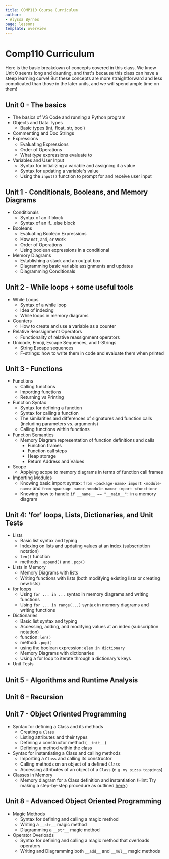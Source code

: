 ```yaml
---
title: COMP110 Course Curriculum
author:
- Alyssa Byrnes
page: lessons
template: overview
---
```


# Comp110 Curriculum

Here is the basic breakdown of concepts covered in this class. We know Unit 0 seems long and daunting, and that's because this class can have a steep learning curve! But these concepts are more straightforward and less complicated than those in the later units, and we will spend ample time on them!

## Unit 0 - The basics
- The basics of VS Code and running a Python program
- Objects and Data Types
   - Basic types (int, float, str, bool)
- Commenting and Doc Strings
- Expressions
   - Evaluating Expressions
   - Order of Operations
   - What *type* expressions evaluate to
- Variables and User Input
   - Syntax for initializing a variable and assigning it a value
   - Syntax for updating a variable's value
   - Using the `input()` function to prompt for and receive user input

## Unit 1 - Conditionals, Booleans, and Memory Diagrams
- Conditionals
   - Syntax of an if block
   - Syntax of an if...else block
- Booleans
    - Evaluating Boolean Expressions
    - How `not`, `and`, `or` work
    - Order of Operations
    - Using boolean expressions in a conditional
- Memory Diagrams
   - Establishing a stack and an output box
   - Diagramming basic variable assignments and updates
   - Diagramming Conditionals

## Unit 2 - While loops + some useful tools

- While Loops
  - Syntax of a while loop
  - Idea of indexing
  - While loops in memory diagrams
- Counters
    - How to create and use a variable as a counter
- Relative Reassignment Operators
   - Functionality of relative reassignment operators
-  Unicode, Emoji, Escape Sequences, and f-Strings
   -  String Escape sequences
   -  F-strings: how to write them in code and evaluate them when printed

## Unit 3 - Functions

- Functions
  -  Calling functions
   -  Importing functions
   -  Returning vs Printing
- Function Syntax
   -  Syntax for defining a function
   -  Syntax for calling a function
   -  The similarities and differences of signatures and function calls (including parameters vs. arguments)
  -  Calling functions within functions
- Function Semantics
   -  Memory Diagram representation of function definitions and calls
      -  Function frames
      -  Function call steps
      - Heap storage
      - Return Address and Values
- Scope
   - Applying scope to memory diagrams in terms of function call frames
- Importing Modules
   - Knowing basic import syntax: `from <package-name> import <module-name>` and `from <package-name>.<module-name> import <function>`
   - Knowing how to handle `if __name__ == "__main__":` in a memory diagram

## Unit 4: 'for' loops, Lists, Dictionaries, and Unit Tests
- Lists
   - Basic list syntax and typing
   - Indexing on lists and updating values at an index (subscription notation)
   - `len()` function
   - methods: `.append()` and `.pop()`
- Lists in Memory
   - Memory Diagrams with lists
   - Writing functions with lists (both modifying existing lists or creating new lists)
- for loops
   - Using `for ... in ...` syntax in memory diagrams and writing functions
   - Using `for ... in range(...)` syntax in memory diagrams and writing functions
- Dictionaries
   - Basic list syntax and typing
   - Accessing, adding, and modifying values at an index (subscription notation)
   - function: `len()`
   - method: `.pop()`
   - using the boolean expression: `elem in dictionary`
   - Memory Diagrams with dictionaries
   - Using a for loop to iterate through a dictionary's keys
- Unit Tests


## Unit 5 - Algorithms and Runtime Analysis

## Unit 6 - Recursion

## Unit 7 - Object Oriented Programming
- Syntax for defining a Class and its methods
    - Creating a `Class`
    - Listing attributes and their types
    - Defining a constructor method (`__init__`)
    - Defining a method within the class
- Syntax for instantiating a Class and calling methods
    - Importing a `Class` and calling its constructor
    - Calling methods on an object of a defined `Class`
    - Accessing attributes of an object of a `Class` (e.g. `my_pizza.toppings`)
- Classes in Memory
   - Memory diagram for a Class definition and instantiation (Hint: Try making a step-by-step procedure as outlined [here](https://campuswire.com/c/GD77C6F5C/feed/457).)

## Unit 8 - Advanced Object Oriented Programming
- Magic Methods
   - Syntax for defining and calling a magic method
   - Writing a `__str__` magic method
   - Diagramming a `__str__` magic method
- Operator Overloads
   - Syntax for defining and calling a magic method that overloads operators
   - Writing and Diagramming both `__add__` and `__mul__` magic methods

